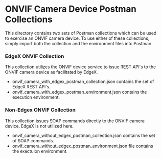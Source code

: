 # ONVIF Camera Device Postman Collections
This directory contains two sets of Postman collections which can be used to exercise an ONVIF camera device. To use either of these collections, simply import both the collection and the environment files into Postman.

### EdgeX ONVIF Collection
This collection utilizes the ONVIF device service to issue REST API's to the ONVIF camera device as facilitated by EdgeX.
- onvif_camera_with_edgex_postman_collection.json contains the set of EdgeX REST API's.
- onvif_camera_with_edgex_postman_environment.json contains the execution environment.

### Non-Edgex ONVIF Collection
This collection issues SOAP commands directly to the ONVIF camera device. EdgeX is not utilized here.
- onvif_camera_without_edgex_postman_collection.json contains the set of SOAP commands.
- onvif_camera_without_edgex_postman_environment.json file contains the exectuion environment.

